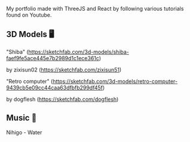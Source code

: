 My portfolio made with ThreeJS and React by following various tutorials found on Youtube.


## 3D Models 🖥
"Shiba" (https://sketchfab.com/3d-models/shiba-faef9fe5ace445e7b2989d1c1ece361c) 

by zixisun02 (https://sketchfab.com/zixisun51)

"Retro computer" (https://sketchfab.com/3d-models/retro-computer-9439cb5e09cc44caa63dfbfb299df45f) 

by dogflesh (https://sketchfab.com/dogflesh)

## Music 🎵
Nihigo - Water
